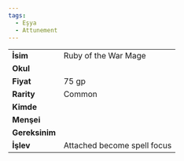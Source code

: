 ```yaml
---
tags:
  - Eşya
  - Attunement
---  
```

  
|  |  |  
|---|---|  
| **İsim** | Ruby of the War Mage|  
| **Okul** | |  
| **Fiyat** | 75 gp|  
| **Rarity** | Common|  
| **Kimde** | |  
| **Menşei** | |  
| **Gereksinim** | |  
| **İşlev** | Attached become spell focus|  
